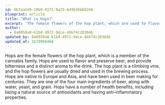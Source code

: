 ```yaml
---
id: 6b7aa5d9-10b9-41f2-9a25-6d3636b60246
blueprint: article
title: 'What is hops?'
excerpt: 'The female flowers of the hop plant, which are used to flavor and preserve beer.'
author:
  - 8a0058a8-61b4-4972-94ce-4bb74c203b4b
updated_by: 8a0058a8-61b4-4972-94ce-4bb74c203b4b
updated_at: 1670968468
---
```

Hops are the female flowers of the hop plant, which is a member of the cannabis family. Hops are used to flavor and preserve beer, and provide bitterness and a distinct aroma to the drink. The hop plant is a climbing vine, and the hop flowers are usually dried and used in the brewing process. Hops are native to Europe and Asia, and have been used in beer making for centuries. They are one of the four main ingredients of beer, along with water, yeast, and grain. Hops have a number of health benefits, including being a natural source of antioxidants and having anti-inflammatory properties.